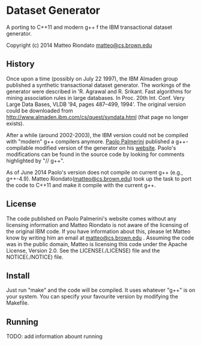 Dataset Generator
=================

A porting to C++11 and modern g++ f the IBM transactional dataset generator.

Copyright (c) 2014 Matteo Riondato <matteo@cs.brown.edu>

History
-------
Once upon a time (possibly on July 22 1997), the IBM Almaden group published a
synthetic transactional dataset generator. The workings of the generator were
described in 'R. Agrawal and R. Srikant. Fast algorithms for mining association
rules in large databases. In Proc. 20th Int. Conf. Very Large Data Bases, VLDB
’94, pages 487–499, 1994'. The original version could be downloaded from
http://www.almaden.ibm.com/cs/quest/syndata.html (that page no longer exists).

After a while (around 2002-2003), the IBM version could not be compiled with
"modern" g++ compilers anymore. [Paolo Palmerini](paolo.palmerini@cnuce.cnr.it)
published a g++-compilable modified version of the generator on his
[website](http://miles.cnuce.cnr.it/~palmeri/datam/DCI/datasets.php). Paolo's
modifications can be found in the source code by looking for comments
highlighted by "// g++". 

As of June 2014 Paolo's version does not compile on current g++ (e.g., g++-4.9).
Matteo Riondato(matteo@cs.brown.edu) took up the task to port the code to C++11
and make it compile with the current g++.

License
-------
The code published on Paolo Palmerini's website comes without any licensing
information and Matteo Riondato is not aware of the licensing of the original
IBM code. If you have information about this, please let Matteo know by writing
him an email at matteo@cs.brown.edu . Assuming the code was in the public
domain, Matteo is licensing this code under the Apache License, Version 2.0. See
the LICENSE(./LICENSE) file and the NOTICE(./NOTICE) file. 

Install
-------
Just run "make" and the code will be compiled. It uses whatever "g++" is on your
system. You can specify your favourite version by modifying the Makefile. 

Running
-------
TODO: add information abount running
